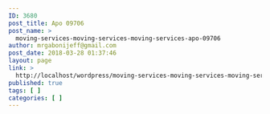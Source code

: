 ```yaml
---
ID: 3680
post_title: Apo 09706
post_name: >
  moving-services-moving-services-moving-services-apo-09706
author: mrgabonijeff@gmail.com
post_date: 2018-03-28 01:37:46
layout: page
link: >
  http://localhost/wordpress/moving-services-moving-services-moving-services-apo-09706/
published: true
tags: [ ]
categories: [ ]
---
```

